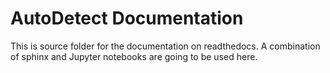 # AutoDetect Documentation

This is source folder for the documentation on readthedocs. A combination of sphinx and Jupyter notebooks are going to be used here.